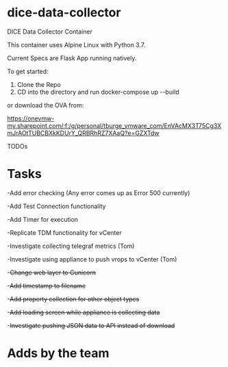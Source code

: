 # dice-data-collector

DICE Data Collector Container

This container uses Alpine Linux with Python 3.7.

Current Specs are Flask App running natively.

To get started:

1. Clone the Repo
2. CD into the directory and run docker-compose up --build

or download the OVA from: 

https://onevmw-my.sharepoint.com/:f:/g/personal/tburge_vmware_com/EnVAcMX3T75Cg3XmJrAOtTUBCBXkKDUrY_QRBRhRZ7XAaQ?e=GZXTdw

TODOs

# Tasks

-Add error checking (Any error comes up as Error 500 currently)

-Add Test Connection functionality

-Add Timer for execution

-Replicate TDM functionality for vCenter

-Investigate collecting telegraf metrics (Tom)

-Investigate using appliance to push vrops to vCenter (Tom)

-~~Change web layer to Gunicorn~~

-~~Add timestamp to filename~~

-~~Add property collection for other object types~~

-~~Add loading screen while appliance is collecting data~~

-~~Investigate pushing JSON data to API instead of download~~

# Adds by the team


